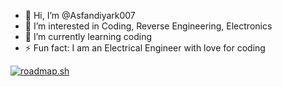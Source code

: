 - 👋 Hi, I’m @Asfandiyark007
- 👀 I’m interested in Coding, Reverse Engineering, Electronics 
- 🌱 I’m currently learning coding
- ⚡ Fun fact: I am an Electrical Engineer with love for coding

<!---
Asfandiyark007/Asfandiyark007 is a ✨ special ✨ repository because its `README.md` (this file) appears on your GitHub profile.
You can click the Preview link to take a look at your changes.
--->
[![roadmap.sh](https://roadmap.sh/card/tall/67cee30781e9e8dd7969de79?variant=dark)](https://roadmap.sh)
